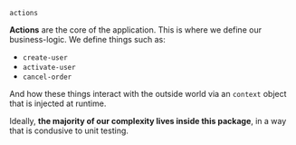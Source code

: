 `actions`

**Actions** are the core of the application. This is where we define our business-logic. We define things such as:

- `create-user`
- `activate-user`
- `cancel-order`

And how these things interact with the outside world via an `context` object that is injected at runtime.

Ideally, **the majority of our complexity lives inside this package**, in a way that is condusive to unit testing.
